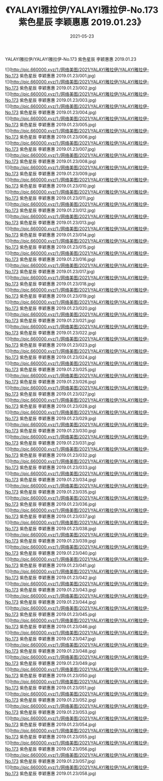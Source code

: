 ﻿---
layout: post
title:  《YALAYI雅拉伊/YALAYI雅拉伊-No.173 紫色星辰 李颖惠惠 2019.01.23》
date:   2021-05-23
img: http://pic.660000.xyz/1:/网络美图/2021/YALAYI雅拉伊/YALAYI雅拉伊-No.173 紫色星辰 李颖惠惠 2019.01.23/000.jpg
categories: [美女, 清纯, 唯美]
---

YALAYI雅拉伊/YALAYI雅拉伊-No.173 紫色星辰 李颖惠惠 2019.01.23

 ![](http://pic.660000.xyz/1:/网络美图/2021/YALAYI雅拉伊/YALAYI雅拉伊-No.173 紫色星辰 李颖惠惠 2019.01.23/001.jpg) <br>![](http://pic.660000.xyz/1:/网络美图/2021/YALAYI雅拉伊/YALAYI雅拉伊-No.173 紫色星辰 李颖惠惠 2019.01.23/002.jpg) <br>![](http://pic.660000.xyz/1:/网络美图/2021/YALAYI雅拉伊/YALAYI雅拉伊-No.173 紫色星辰 李颖惠惠 2019.01.23/003.jpg) <br>![](http://pic.660000.xyz/1:/网络美图/2021/YALAYI雅拉伊/YALAYI雅拉伊-No.173 紫色星辰 李颖惠惠 2019.01.23/004.jpg) <br>![](http://pic.660000.xyz/1:/网络美图/2021/YALAYI雅拉伊/YALAYI雅拉伊-No.173 紫色星辰 李颖惠惠 2019.01.23/005.jpg) <br>![](http://pic.660000.xyz/1:/网络美图/2021/YALAYI雅拉伊/YALAYI雅拉伊-No.173 紫色星辰 李颖惠惠 2019.01.23/006.jpg) <br>![](http://pic.660000.xyz/1:/网络美图/2021/YALAYI雅拉伊/YALAYI雅拉伊-No.173 紫色星辰 李颖惠惠 2019.01.23/007.jpg) <br>![](http://pic.660000.xyz/1:/网络美图/2021/YALAYI雅拉伊/YALAYI雅拉伊-No.173 紫色星辰 李颖惠惠 2019.01.23/008.jpg) <br>![](http://pic.660000.xyz/1:/网络美图/2021/YALAYI雅拉伊/YALAYI雅拉伊-No.173 紫色星辰 李颖惠惠 2019.01.23/009.jpg) <br>![](http://pic.660000.xyz/1:/网络美图/2021/YALAYI雅拉伊/YALAYI雅拉伊-No.173 紫色星辰 李颖惠惠 2019.01.23/010.jpg) <br>![](http://pic.660000.xyz/1:/网络美图/2021/YALAYI雅拉伊/YALAYI雅拉伊-No.173 紫色星辰 李颖惠惠 2019.01.23/011.jpg) <br>![](http://pic.660000.xyz/1:/网络美图/2021/YALAYI雅拉伊/YALAYI雅拉伊-No.173 紫色星辰 李颖惠惠 2019.01.23/012.jpg) <br>![](http://pic.660000.xyz/1:/网络美图/2021/YALAYI雅拉伊/YALAYI雅拉伊-No.173 紫色星辰 李颖惠惠 2019.01.23/013.jpg) <br>![](http://pic.660000.xyz/1:/网络美图/2021/YALAYI雅拉伊/YALAYI雅拉伊-No.173 紫色星辰 李颖惠惠 2019.01.23/014.jpg) <br>![](http://pic.660000.xyz/1:/网络美图/2021/YALAYI雅拉伊/YALAYI雅拉伊-No.173 紫色星辰 李颖惠惠 2019.01.23/015.jpg) <br>![](http://pic.660000.xyz/1:/网络美图/2021/YALAYI雅拉伊/YALAYI雅拉伊-No.173 紫色星辰 李颖惠惠 2019.01.23/016.jpg) <br>![](http://pic.660000.xyz/1:/网络美图/2021/YALAYI雅拉伊/YALAYI雅拉伊-No.173 紫色星辰 李颖惠惠 2019.01.23/017.jpg) <br>![](http://pic.660000.xyz/1:/网络美图/2021/YALAYI雅拉伊/YALAYI雅拉伊-No.173 紫色星辰 李颖惠惠 2019.01.23/018.jpg) <br>![](http://pic.660000.xyz/1:/网络美图/2021/YALAYI雅拉伊/YALAYI雅拉伊-No.173 紫色星辰 李颖惠惠 2019.01.23/019.jpg) <br>![](http://pic.660000.xyz/1:/网络美图/2021/YALAYI雅拉伊/YALAYI雅拉伊-No.173 紫色星辰 李颖惠惠 2019.01.23/020.jpg) <br>![](http://pic.660000.xyz/1:/网络美图/2021/YALAYI雅拉伊/YALAYI雅拉伊-No.173 紫色星辰 李颖惠惠 2019.01.23/021.jpg) <br>![](http://pic.660000.xyz/1:/网络美图/2021/YALAYI雅拉伊/YALAYI雅拉伊-No.173 紫色星辰 李颖惠惠 2019.01.23/022.jpg) <br>![](http://pic.660000.xyz/1:/网络美图/2021/YALAYI雅拉伊/YALAYI雅拉伊-No.173 紫色星辰 李颖惠惠 2019.01.23/023.jpg) <br>![](http://pic.660000.xyz/1:/网络美图/2021/YALAYI雅拉伊/YALAYI雅拉伊-No.173 紫色星辰 李颖惠惠 2019.01.23/024.jpg) <br>![](http://pic.660000.xyz/1:/网络美图/2021/YALAYI雅拉伊/YALAYI雅拉伊-No.173 紫色星辰 李颖惠惠 2019.01.23/025.jpg) <br>![](http://pic.660000.xyz/1:/网络美图/2021/YALAYI雅拉伊/YALAYI雅拉伊-No.173 紫色星辰 李颖惠惠 2019.01.23/026.jpg) <br>![](http://pic.660000.xyz/1:/网络美图/2021/YALAYI雅拉伊/YALAYI雅拉伊-No.173 紫色星辰 李颖惠惠 2019.01.23/027.jpg) <br>![](http://pic.660000.xyz/1:/网络美图/2021/YALAYI雅拉伊/YALAYI雅拉伊-No.173 紫色星辰 李颖惠惠 2019.01.23/028.jpg) <br>![](http://pic.660000.xyz/1:/网络美图/2021/YALAYI雅拉伊/YALAYI雅拉伊-No.173 紫色星辰 李颖惠惠 2019.01.23/029.jpg) <br>![](http://pic.660000.xyz/1:/网络美图/2021/YALAYI雅拉伊/YALAYI雅拉伊-No.173 紫色星辰 李颖惠惠 2019.01.23/030.jpg) <br>![](http://pic.660000.xyz/1:/网络美图/2021/YALAYI雅拉伊/YALAYI雅拉伊-No.173 紫色星辰 李颖惠惠 2019.01.23/031.jpg) <br>![](http://pic.660000.xyz/1:/网络美图/2021/YALAYI雅拉伊/YALAYI雅拉伊-No.173 紫色星辰 李颖惠惠 2019.01.23/032.jpg) <br>![](http://pic.660000.xyz/1:/网络美图/2021/YALAYI雅拉伊/YALAYI雅拉伊-No.173 紫色星辰 李颖惠惠 2019.01.23/033.jpg) <br>![](http://pic.660000.xyz/1:/网络美图/2021/YALAYI雅拉伊/YALAYI雅拉伊-No.173 紫色星辰 李颖惠惠 2019.01.23/034.jpg) <br>![](http://pic.660000.xyz/1:/网络美图/2021/YALAYI雅拉伊/YALAYI雅拉伊-No.173 紫色星辰 李颖惠惠 2019.01.23/035.jpg) <br>![](http://pic.660000.xyz/1:/网络美图/2021/YALAYI雅拉伊/YALAYI雅拉伊-No.173 紫色星辰 李颖惠惠 2019.01.23/036.jpg) <br>![](http://pic.660000.xyz/1:/网络美图/2021/YALAYI雅拉伊/YALAYI雅拉伊-No.173 紫色星辰 李颖惠惠 2019.01.23/037.jpg) <br>![](http://pic.660000.xyz/1:/网络美图/2021/YALAYI雅拉伊/YALAYI雅拉伊-No.173 紫色星辰 李颖惠惠 2019.01.23/038.jpg) <br>![](http://pic.660000.xyz/1:/网络美图/2021/YALAYI雅拉伊/YALAYI雅拉伊-No.173 紫色星辰 李颖惠惠 2019.01.23/039.jpg) <br>![](http://pic.660000.xyz/1:/网络美图/2021/YALAYI雅拉伊/YALAYI雅拉伊-No.173 紫色星辰 李颖惠惠 2019.01.23/040.jpg) <br>![](http://pic.660000.xyz/1:/网络美图/2021/YALAYI雅拉伊/YALAYI雅拉伊-No.173 紫色星辰 李颖惠惠 2019.01.23/041.jpg) <br>![](http://pic.660000.xyz/1:/网络美图/2021/YALAYI雅拉伊/YALAYI雅拉伊-No.173 紫色星辰 李颖惠惠 2019.01.23/042.jpg) <br>![](http://pic.660000.xyz/1:/网络美图/2021/YALAYI雅拉伊/YALAYI雅拉伊-No.173 紫色星辰 李颖惠惠 2019.01.23/043.jpg) <br>![](http://pic.660000.xyz/1:/网络美图/2021/YALAYI雅拉伊/YALAYI雅拉伊-No.173 紫色星辰 李颖惠惠 2019.01.23/044.jpg) <br>![](http://pic.660000.xyz/1:/网络美图/2021/YALAYI雅拉伊/YALAYI雅拉伊-No.173 紫色星辰 李颖惠惠 2019.01.23/045.jpg) <br>![](http://pic.660000.xyz/1:/网络美图/2021/YALAYI雅拉伊/YALAYI雅拉伊-No.173 紫色星辰 李颖惠惠 2019.01.23/046.jpg) <br>![](http://pic.660000.xyz/1:/网络美图/2021/YALAYI雅拉伊/YALAYI雅拉伊-No.173 紫色星辰 李颖惠惠 2019.01.23/047.jpg) <br>![](http://pic.660000.xyz/1:/网络美图/2021/YALAYI雅拉伊/YALAYI雅拉伊-No.173 紫色星辰 李颖惠惠 2019.01.23/048.jpg) <br>![](http://pic.660000.xyz/1:/网络美图/2021/YALAYI雅拉伊/YALAYI雅拉伊-No.173 紫色星辰 李颖惠惠 2019.01.23/049.jpg) <br>![](http://pic.660000.xyz/1:/网络美图/2021/YALAYI雅拉伊/YALAYI雅拉伊-No.173 紫色星辰 李颖惠惠 2019.01.23/050.jpg) <br>![](http://pic.660000.xyz/1:/网络美图/2021/YALAYI雅拉伊/YALAYI雅拉伊-No.173 紫色星辰 李颖惠惠 2019.01.23/051.jpg) <br>![](http://pic.660000.xyz/1:/网络美图/2021/YALAYI雅拉伊/YALAYI雅拉伊-No.173 紫色星辰 李颖惠惠 2019.01.23/052.jpg) <br>![](http://pic.660000.xyz/1:/网络美图/2021/YALAYI雅拉伊/YALAYI雅拉伊-No.173 紫色星辰 李颖惠惠 2019.01.23/053.jpg) <br>![](http://pic.660000.xyz/1:/网络美图/2021/YALAYI雅拉伊/YALAYI雅拉伊-No.173 紫色星辰 李颖惠惠 2019.01.23/054.jpg) <br>![](http://pic.660000.xyz/1:/网络美图/2021/YALAYI雅拉伊/YALAYI雅拉伊-No.173 紫色星辰 李颖惠惠 2019.01.23/055.jpg) <br>![](http://pic.660000.xyz/1:/网络美图/2021/YALAYI雅拉伊/YALAYI雅拉伊-No.173 紫色星辰 李颖惠惠 2019.01.23/056.jpg) <br>![](http://pic.660000.xyz/1:/网络美图/2021/YALAYI雅拉伊/YALAYI雅拉伊-No.173 紫色星辰 李颖惠惠 2019.01.23/057.jpg) <br>![](http://pic.660000.xyz/1:/网络美图/2021/YALAYI雅拉伊/YALAYI雅拉伊-No.173 紫色星辰 李颖惠惠 2019.01.23/058.jpg) <br>
